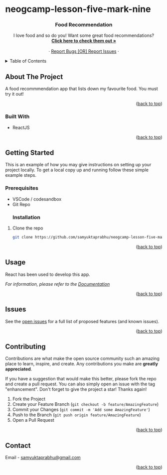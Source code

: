 # neogcamp-lesson-five-mark-nine

<a name="readme-top"></a>

<h3 align="center" name="readme-top">Food Recommendation</h3>

  <p align="center">
    I love food and so do you! Want some great food recommendations? 
    <br />
    <a href="https://h1zi3b.csb.app/"><strong>Click here to check them out »</strong></a>
    <br />
    <br />
    <a href=""></a>
    ·
    <a href="https://github.com/samyuktaprabhu/neogcamp-lesson-five-mark-nine/issues">Report Bugs [OR] Report Issues</a>
    ·
</div>

<details>
  <summary>Table of Contents</summary>
  <ol>
    <li>
      <a href="#about-the-project">About The Project</a>
      <ul>
        <li><a href="#built-with">Built With</a></li>
      </ul>
    </li>
    <li>
      <a href="#getting-started">Getting Started</a>
      <ul>
        <li><a href="#prerequisites">Prerequisites</a></li>
        <li><a href="#installation">Installation</a></li>
      </ul>
    </li>
    <li><a href="#usage">Usage</a></li>
    <li><a href="#contributing">Contributing</a></li>
    <li><a href="#contact">Contact</a></li>
  </ol>
</details>

## About The Project

A food recommmendation app that lists down my favourite food. You must try it out!

<p align="right">(<a href="#readme-top">back to top</a>)</p>

### Built With

- ReactJS

<p align="right">(<a href="#readme-top">back to top</a>)</p>

## Getting Started

This is an example of how you may give instructions on setting up your project locally.
To get a local copy up and running follow these simple example steps.

### Prerequisites

- VSCode / codesandbox
- Git Repo
  ### Installation

1. Clone the repo
   ```sh
   git clone https://github.com/samyuktaprabhu/neogcamp-lesson-five-mark-nine.git
   ```

<p align="right">(<a href="#readme-top">back to top</a>)</p>

<!-- USAGE EXAMPLES -->

## Usage

React has been used to develop this app.

_For information, please refer to the [Documentation](https://reactjs.org/docs/getting-started.html)_

<p align="right">(<a href="#readme-top">back to top</a>)</p>

<!-- ROADMAP -->

## Issues

See the [open issues](https://github.com/samyuktaprabhu/neogcamp-lesson-five-mark-nine/issues) for a full list of proposed features (and known issues).

<p align="right">(<a href="#readme-top">back to top</a>)</p>

<!-- CONTRIBUTING -->

## Contributing

Contributions are what make the open source community such an amazing place to learn, inspire, and create. Any contributions you make are **greatly appreciated**.

If you have a suggestion that would make this better, please fork the repo and create a pull request. You can also simply open an issue with the tag "enhancement".
Don't forget to give the project a star! Thanks again!

1. Fork the Project
2. Create your Feature Branch (`git checkout -b feature/AmazingFeature`)
3. Commit your Changes (`git commit -m 'Add some AmazingFeature'`)
4. Push to the Branch (`git push origin feature/AmazingFeature`)
5. Open a Pull Request

<p align="right">(<a href="#readme-top">back to top</a>)</p>

<!-- CONTACT -->

## Contact

Email - samyuktaprabhu@gmail.com

<p align="right">(<a href="#readme-top">back to top</a>)</p>
